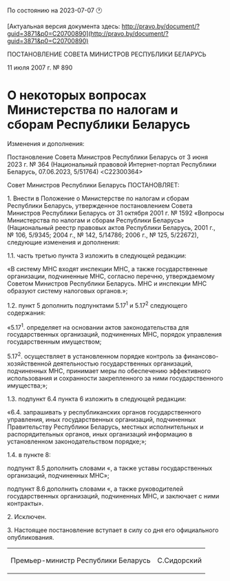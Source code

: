 По состоянию на 2023-07-07 &#x1F550;

[Актуальная версия документа здесь: http://pravo.by/document/?guid=3871&p0=C20700890](http://pravo.by/document/?guid=3871&p0=C20700890)

<p>ПОСТАНОВЛЕНИЕ СОВЕТА МИНИСТРОВ РЕСПУБЛИКИ БЕЛАРУСЬ</p>
<p>11 июля 2007 г. № 890</p>
<h1>О некоторых вопросах Министерства по налогам и сборам Республики Беларусь</h1>
<p>Изменения и дополнения:</p>
<p>Постановление Совета Министров Республики Беларусь от 3 июня 2023 г. № 364 (Национальный правовой Интернет-портал Республики Беларусь, 07.06.2023, 5/51764) &lt;C22300364&gt;</p>
<p></p>
<p>Совет Министров Республики Беларусь ПОСТАНОВЛЯЕТ:</p>
<p>1. Внести в Положение о Министерстве по налогам и сборам Республики Беларусь, утвержденное постановлением Совета Министров Республики Беларусь от 31 октября 2001 г. № 1592 «Вопросы Министерства по налогам и сборам Республики Беларусь» (Национальный реестр правовых актов Республики Беларусь, 2001 г., № 106, 5/9345; 2004 г., № 142, 5/14786; 2006 г., № 125, 5/22672), следующие изменения и дополнения:</p>
<p>1.1. часть третью пункта 3 изложить в следующей редакции:</p>
<p>«В систему МНС входят инспекции МНС, а также государственные организации, подчиненные МНС, согласно перечню, утверждаемому Советом Министров Республики Беларусь. МНС и инспекции МНС образуют систему налоговых органов.»;</p>
<p>1.2. пункт 5 дополнить подпунктами 5.17<sup>1</sup> и 5.17<sup>2</sup> следующего содержания:</p>
<p>«5.17<sup>1</sup>. определяет на основании актов законодательства для государственных организаций, подчиненных МНС, порядок управления государственным имуществом;</p>
<p>5.17<sup>2</sup>. осуществляет в установленном порядке контроль за финансово-хозяйственной деятельностью государственных организаций, подчиненных МНС, принимает меры по обеспечению эффективного использования и сохранности закрепленного за ними государственного имущества;»;</p>
<p>1.3. подпункт 6.4 пункта 6 изложить в следующей редакции:</p>
<p>«6.4. запрашивать у республиканских органов государственного управления, иных государственных организаций, подчиненных Правительству Республики Беларусь, местных исполнительных и распорядительных органов, иных организаций информацию в установленном законодательством порядке;»;</p>
<p>1.4. в пункте 8:</p>
<p>подпункт 8.5 дополнить словами «, а также уставы государственных организаций, подчиненных МНС»;</p>
<p>подпункт 8.6 дополнить словами «, а также руководителей государственных организаций, подчиненных МНС, и заключает с ними контракты».</p>
<p>2. Исключен.</p>
<p>3. Настоящее постановление вступает в силу со дня его официального опубликования.</p>
<p></p>
<table><tr>
<td><p>Премьер-министр Республики Беларусь</p></td>
<td><p>С.Сидорский</p></td>
</tr></table>
<p></p>
<p></p>